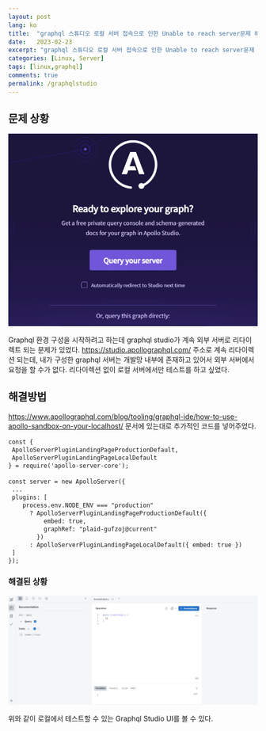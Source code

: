 ```yaml
---
layout: post
lang: ko
title:  "graphql 스튜디오 로컬 서버 접속으로 인한 Unable to reach server문제 해결"
date:   2023-02-23
excerpt: "graphql 스튜디오 로컬 서버 접속으로 인한 Unable to reach server문제 해결"
categories: [Linux, Server]
tags: [linux,graphql]
comments: true
permalink: /graphqlstudio
---
```


## 문제 상황

![Problem](/assets/img/2023-02-23/1.PNG)

Graphql 환경 구성을 시작하려고 하는데 graphql studio가 계속 외부 서버로 리다이렉트 되는 문제가 있었다. https://studio.apollographql.com/ 주소로 계속 리다이렉션 되는데, 내가 구성한 graphql 서버는 개발망 내부에 존재하고 있어서 외부 서버에서 요청을 할 수가 없다. 리다이렉션 없이 로컬 서버에서만 테스트를 하고 싶었다. 


## 해결방법

https://www.apollographql.com/blog/tooling/graphql-ide/how-to-use-apollo-sandbox-on-your-localhost/ 문서에 있는대로 추가적인 코드를 넣어주었다. 

```
const {
 ApolloServerPluginLandingPageProductionDefault,
 ApolloServerPluginLandingPageLocalDefault
} = require('apollo-server-core');

const server = new ApolloServer({
 ...
 plugins: [
    process.env.NODE_ENV === "production"
      ? ApolloServerPluginLandingPageProductionDefault({
          embed: true,
          graphRef: "plaid-gufzoj@current"
        })
      : ApolloServerPluginLandingPageLocalDefault({ embed: true })
 ]
});

```


### 해결된 상황
![Solved](/assets/img/2023-02-23/2.PNG)

위와 같이 로컬에서 테스트할 수 있는 Graphql Studio UI를 볼 수 있다.  